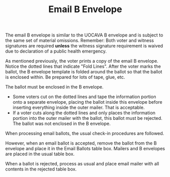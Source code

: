 ﻿---
layout: slide
title: "Email B Envelope"
---

The email B envelope is similar to the UOCAVA B envelope and is subject to the same set of material omissions.  Remember:  Both voter and witness signatures are required **unless** the witness signature requirement is waived due to declaration of a public health emergency.

As mentioned previously, the voter prints a copy of the email B envelope.  Notice the dotted lines that indicate "Fold Lines".   After the voter marks the ballot, the B envelope template is folded around the ballot so that the ballot is enclosed within.  Be prepared for lots of tape, glue, etc.

The ballot must be enclosed in the B envelope.  
*  Some voters cut on the dotted lines and tape the information portion onto a separate envelope, placing the ballot inside this envelope before inserting everything inside the outer mailer.  That is acceptable.
*  If a voter cuts along the dotted lines and only places the information portion into the outer mailer with the ballot, this ballot must be rejected.  The ballot was not enclosed in the B envelope.

When processing email ballots, the usual check-in procedures are followed.

However, when an email ballot is accepted, remove the ballot from the B envelope and place it in the Email Ballots table box.  Mailers and B envelopes are placed in the usual table box.

When a ballot is rejected, process as usual and place email mailer with all contents in the rejected table box.
